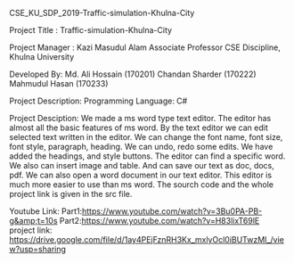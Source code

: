 CSE_KU_SDP_2019-Traffic-simulation-Khulna-City

Project Title : Traffic-simulation-Khulna-City  

Project Manager : Kazi Masudul Alam Associate Professor CSE Discipline, Khulna University

Developed By: Md. Ali Hossain (170201) Chandan Sharder (170222) Mahmudul Hasan (170233)

Project Description: Programming Language: C#  

Project Desciption: We made a ms word type text editor. The editor has almost all the basic features of ms word. By the text editor we can edit selected text written in the editor. We can change the font name, font size, font style, paragraph, heading. We can undo, redo some edits. We have added the headings, and style buttons. The editor can find a specific word. We also can insert image and table. And can save our text as doc, docs, pdf. We can also open a word document in our text editor.  This editor is much more easier to use than ms word. The sourch code and the whole project link is given in the src file.  

Youtube Link: Part1:https://www.youtube.com/watch?v=3Bu0PA-PB-g&amp;t=10s Part2:https://www.youtube.com/watch?v=H83lixT69lE  
project link: https://drive.google.com/file/d/1ay4PEjFznRH3Kx_mxlyOcl0iBUTwzMI_/view?usp=sharing
